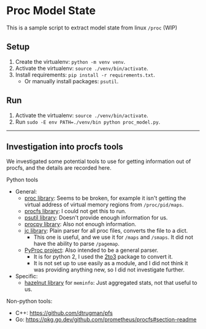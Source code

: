 # Proc Model State

This is a sample script to extract model state from linux `/proc` (WIP)

## Setup
1. Create the virtualenv: `python -m venv venv`.
2. Activate the virtualenv: `source ./venv/bin/activate`.
3. Install requirements: `pip install -r requirements.txt`.
    - Or manually install packages: `psutil`.

## Run
1. Activate the virtualenv: `source ./venv/bin/activate`.
2. Run `sudo -E env PATH=./venv/bin python proc_model.py`.

---

## Investigation into procfs tools
We investigated some potential tools to use for getting information out of procfs, and the details are recorded here.
    
Python tools
- General: 
    - [proc library](https://pypi.org/project/proc/): Seems to be broken, for example it isn't getting the virtual address of virtual memory regions from `/proc/pid/maps`.
    - [procfs library](https://pypi.org/project/procfs/): I could not get this to run.
    - [psutil library](https://pypi.org/project/psutil/): Doesn't provide enough information for us.
    - [procpy library](https://code.google.com/archive/p/procpy/): Also not enough information.
    - [jc library](https://kellyjonbrazil.github.io/jc/docs/parsers/proc.html): Plain parser for all proc files, converts the file to a dict.
        - This one is useful, and we use it for `/maps` and `/smaps`. It did not have the ability to parse `/pagemap`.
    - [PyProc project](https://github.com/cnamejj/PyProc): Also intended to be a general parser.
        - It is for python 2, I used the [2to3](https://docs.python.org/3/library/2to3.html) package to convert it.
        - It is not set up to use easily as a module, and I did not think it was providing anything new, so I did not investigate further.
- Specific: 
    - [hazelnut library](https://github.com/barnumbirr/hazelnut) for `meminfo`: Just aggregated stats, not that useful to us.
     
Non-python tools:
- C++: https://github.com/dtrugman/pfs
- Go: https://pkg.go.dev/github.com/prometheus/procfs#section-readme